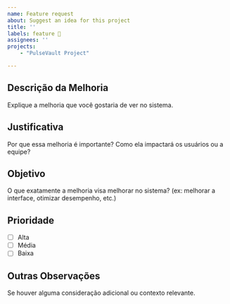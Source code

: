 ```yaml
---
name: Feature request
about: Suggest an idea for this project
title: ''
labels: feature 🚀
assignees: ''
projects:
    - "PulseVault Project"

---
```


## Descrição da Melhoria
Explique a melhoria que você gostaria de ver no sistema.

## Justificativa
Por que essa melhoria é importante? Como ela impactará os usuários ou a equipe?

## Objetivo
O que exatamente a melhoria visa melhorar no sistema? (ex: melhorar a interface, otimizar desempenho, etc.)

## Prioridade
- [ ] Alta  
- [ ] Média  
- [ ] Baixa

## Outras Observações
Se houver alguma consideração adicional ou contexto relevante.
